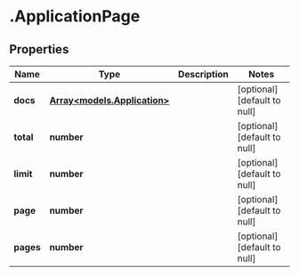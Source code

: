 # .ApplicationPage

## Properties
Name | Type | Description | Notes
------------ | ------------- | ------------- | -------------
**docs** | [**Array&lt;models.Application&gt;**](models.Application.md) |  | [optional] [default to null]
**total** | **number** |  | [optional] [default to null]
**limit** | **number** |  | [optional] [default to null]
**page** | **number** |  | [optional] [default to null]
**pages** | **number** |  | [optional] [default to null]


